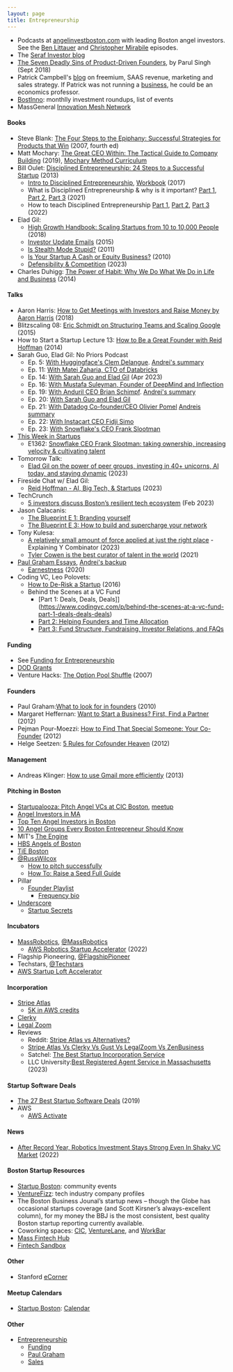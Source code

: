 ```yaml
---
layout: page
title: Entrepreneurship
---
```


* Podcasts at <a href="https://www.angelinvestboston.com/episodes/">angelinvestboston.com</a> with leading Boston angel investors. See the <a href="https://www.angelinvestboston.com/ep-002-1">Ben Littauer</a> and <a href="https://www.angelinvestboston.com/christopher-mirabile-ep-12">Christopher Mirabile</a> episodes.
* The <a href="https://seraf-investor.com/compass/article/angel-101-a-primer-new-angel-investors">Seraf Investor blog</a>
* <a href="https://medium.com/swlh/these-are-the-7-deadly-sins-of-product-driven-founders-47c7c66cc783">The Seven Deadly Sins of Product-Driven Founders</a>, by Parul Singh (Sept 2018)
* Patrick Campbell's <a href="https://www.profitwell.com/blog/all">blog</a> on freemium, SAAS revenue, marketing and sales strategy. If Patrick was not running a <a href="https://www.profitwell.com">business</a>, he could be an economics professor.
* [BostInno](https://www.bizjournals.com/boston/inno): monthlly investment roundups, list of events
* MassGeneral [Innovation Mesh Network](https://innovationmeshnetwork.org)

#### Books
* Steve Blank: [The Four Steps to the Epiphany:  Successful Strategies for Products that Win](https://www.amazon.com/Four-Steps-Epiphany-Successful-Strategies/dp/1119690358) (2007, fourth ed)
* Matt Mochary: [The Great CEO Within: The Tactical Guide to Company Building](https://www.amazon.com/Great-CEO-Within-Tactical-Building/dp/0578599287) (2019), [Mochary Method Curriculum](https://docs.google.com/document/d/18FiJbYn53fTtPmphfdCKT2TMWH-8Y2L-MLqDk-MFV4s/edit#)
* Bill Oulet: [Disciplined Entrepreneurship: 24 Steps to a Successful Startup](https://www.amazon.com/Disciplined-Entrepreneurship-Steps-Successful-Startup/dp/1118692284/) (2013)
  * [Intro to Disciplined Entrepreneurship](https://www.youtube.com/watch?v=FqmCN5Tt0Jo), [Workbook](https://www.amazon.com/Disciplined-Entrepreneurship-Workbook-Bill-Aulet/dp/1119365791) (2017)
  * What is Disciplined Entrepreneurship & why is it important? [Part 1](https://www.youtube.com/watch?v=2j-JEhm6H-U), [Part 2](https://www.youtube.com/watch?v=ZDXFInEFDwI), [Part 3](https://www.youtube.com/watch?v=7cmJelCIPdM) (2021)
  * How to teach Disciplined Entrepreneurship [Part 1](https://www.youtube.com/watch?v=1kM1AiouqhA), [Part 2](https://www.youtube.com/watch?v=x0QwW0CJZtE), [Part 3](https://www.youtube.com/watch?v=uSSSeB-GZ6s) (2022)
* Elad Gil:
  * [High Growth Handbook: Scaling Startups from 10 to 10,000 People](https://www.amazon.com/High-Growth-Handbook-Elad-Gil/dp/1732265100/) (2018)
  * [Investor Update Emails](https://blog.eladgil.com/p/investor-update-emails) (2015)
  * [Is Stealth Mode Stupid?](https://blog.eladgil.com/p/is-stealth-mode-stupid) (2011)
  * [Is Your Startup A Cash or Equity Business?](https://blog.eladgil.com/p/is-your-startup-cash-or-equity-business) (2010)
  * [Defensibility & Competition](https://blog.eladgil.com/p/defensibility-and-competition) (2023)
* Charles Duhigg: [The Power of Habit: Why We Do What We Do in Life and Business](https://www.amazon.com/Power-Habit-What-Life-Business/dp/081298160X) (2014)

#### Talks
* Aaron Harris: [How to Get Meetings with Investors and Raise Money by Aaron Harris](https://www.youtube.com/watch?v=Jzz4AEIddzY) (2018)
* Blitzscaling 08: [Eric Schmidt on Structuring Teams and Scaling Google](https://www.youtube.com/watch?v=hcRxFRgNpns) (2015)
* How to Start a Startup Lecture 13: [How to Be a Great Founder with Reid Hoffman](https://www.youtube.com/watch?v=pkAum45ubWc&list=RDLVhcRxFRgNpns&index=6) (2014)
* Sarah Guo, Elad Gil: No Priors Podcast
  * Ep. 5: [With Huggingface's Clem Delangue](https://www.youtube.com/watch?v=dvKdTzYQJCc). [Andrei's summary](https://twitter.com/bitdribble/status/1673055247160188929)
  * Ep. 11: [With Matei Zaharia, CTO of Databricks](https://www.youtube.com/watch?v=sCHGWRlydJ8)
  * Ep. 14: [With Sarah Guo and Elad Gil](https://www.youtube.com/watch?v=B5461t6ACpk) (Apr 2023)
  * Ep. 16: [With Mustafa Suleyman, Founder of DeepMind and Inflection](https://www.youtube.com/watch?v=g4VszCFonPk)
  * Ep. 19: [With Anduril CEO Brian Schimpf](https://www.youtube.com/watch?v=vgrhVCwdv7c). [Andrei's summary](https://twitter.com/bitdribble/status/1672065174000353280)
  * Ep. 20: [With Sarah Guo and Elad Gil](https://www.youtube.com/watch?v=eTFUcPiodGU)
  * Ep. 21: [With Datadog Co-founder/CEO Olivier Pomel](https://www.youtube.com/watch?v=x0BIJeRyfBE) [Andreis summary](https://twitter.com/bitdribble/status/1670803162922459137)
  * Ep. 22: [With Instacart CEO Fidji Simo](https://www.youtube.com/watch?v=bhlPHBkIEYs)
  * Ep. 23: [With Snowflake's CEO Frank Slootman](https://www.youtube.com/watch?v=VPY5fVdbPQY)
* [This Week in Startups](https://www.youtube.com/@startups)
  * E1362: [Snowflake CEO Frank Slootman: taking ownership, increasing velocity & cultivating talent](https://www.youtube.com/watch?v=UsscSJf2GJg)
* Tomorrow Talk:
  * [Elad Gil on the power of peer groups, investing in 40+ unicorns, AI today, and staying dynamic](https://www.youtube.com/watch?v=ifK3k46_zMI) (2023)
* Fireside Chat w/ Elad Gil:
  * [Reid Hoffman - AI, Big Tech, & Startups](https://www.youtube.com/watch?v=6QySKWkYlPc) (2023)
* TechCrunch
  * [5 investors discuss Boston’s resilient tech ecosystem](https://techcrunch.com/2023/02/27/5-investors-discuss-why-bostons-tech-ecosystem-is-as-resilient-as-they-come/) (Feb 2023)
* Jason Calacanis: 
  * [The Blueprint E 1: Branding yourself](https://youtu.be/7BHdaE9sDtA?t=94) 
  * [The Blueprint E 3: How to build and supercharge your network](https://www.youtube.com/watch?v=aYbogrgHFXg&t=)
* Tony Kulesa:
  * [A relatively small amount of force applied at just the right place](https://www.tonykulesa.com/p/a-relatively-small-amount-of-force) - Explaining Y Combinator (2023)
  * [Tyler Cowen is the best curator of talent in the world](https://www.tonykulesa.com/p/tyler-cowen-is-the-best-curator-of) (2021)
* [Paul Graham Essays](https://docs.google.com/spreadsheets/d/1KxqtbhnXXoPbvn0lE_iTa9OQVo_D7A0bdHVyzPZ38iU/edit#gid=0), [Andrei's backup](https://docs.google.com/spreadsheets/d/1LrQ9Ey7n1uJEst4NHgnc95cQB2bwtgcBTCZOJ-a23t8/edit#gid=0)
  * [Earnestness](http://www.paulgraham.com/earnest.html) (2020)
* Coding VC, Leo Polovets:
  * [How to De-Risk a Startup](https://www.codingvc.com/p/how-to-de-risk-a-startup) (2016)
  * Behind the Scenes at a VC Fund
    * [Part 1: Deals, Deals, Deals]](https://www.codingvc.com/p/behind-the-scenes-at-a-vc-fund-part-1-deals-deals-deals)
    * [Part 2: Helping Founders and Time Allocation](https://www.codingvc.com/behind-the-scenes-at-a-vc-fund-part-2-helping-founders-and-time-allocation)
    * [Part 3: Fund Structure, Fundraising, Investor Relations, and FAQs](https://www.codingvc.com/behind-the-scenes-at-a-vc-fund-part-3-fund-structure-fundraising-investor-relations-and-faqs/)
  

#### Funding
* See [Funding for Entrepreneurship](/entrepreneurship/funding)
* [DOD Grants](https://www.grants.gov/search-grants.html?agencyCode=DOD)
* Venture Hacks: [The Option Pool Shuffle](https://venturehacks.com/option-pool-shuffle) (2007)

#### Founders
* Paul Graham:[What to look for in founders](http://www.paulgraham.com/founders.html) (2010)
* Margaret Heffernan: [Want to Start a Business? First, Find a Partner](http://www.inc.com/margaret-heffernan/you-need-a-partner-to-start-a-business.html) (2012)
* Pejman Pour-Moezzi: [How to Find That Special Someone: Your Co-Founder](https://www.geekwire.com/2012/find-special-cofounder) (2012)
* Helge Seetzen: [5 Rules for Cofounder Heaven](http://helgeseetzen.com/5-rules-for-cofounder-heaven/) (2012)

#### Management
* Andreas Klinger: [How to use Gmail more efficiently](https://klinger.io/posts/how-to-use-gmail-more-efficiently) (2013)

#### Pitching in Boston
* [Startupalooza: Pitch Angel VCs at CIC Boston](https://cic.com/new-events/https/wwweventbritecom/e/pitch-angel-vcs-at-cic-boston-free-capital-raising-workshop-tickets-54868682707discountcic), [meetup](https://www.meetup.com/startupalooza/)
* [Angel Investors in MA](https://www.angelinvestmentnetwork.us/angel-investors-massachusetts)
* [Top Ten Angel Investors in Boston](https://medium.com/pro-business-plans/top-10-angel-investors-in-boston-448d322539ec)
* [10 Angel Groups Every Boston Entrepreneur Should Know](https://www.builtinboston.com/2016/09/13/angel-groups-boston)
* MIT's [The Engine](https://www.engine.xyz)
* [HBS Angels of Boston](https://www.hbsab.org/s/1738/cc/21/page.aspx?sid=1738&gid=8&pgid=71688&crid=0&calpgid=13&calcid=1270)
* [TiE Boston](https://www.tieboston.org/)
* [@RussWilcox](https://twitter.com/Russ_Wilcox)
  * [How to pitch successfully](https://twitter.com/Russ_Wilcox/status/1583872118764146688)
  * [How To: Raise a Seed Full Guide](https://www.pillar.vc/playlist/article/how-to-raise-seed-full-guide/)
* Pillar
  * [Founder Playlist](https://www.pillar.vc/playlist/)
    * [Frequency bio](https://frequency.pillar.vc)
* [Underscore](https://underscore.vc)
  * [Startup Secrets](https://underscore.vc/startupsecrets/)

#### Incubators
* [MassRobotics](https://www.massrobotics.org), [@MassRobotics](https://twitter.com/MassRobotics)
  * [AWS Robotics Startup Accelerator](https://www.massrobotics.org/opportunities/aws-robotics-startup-accelerator/) (2022)
* Flagship Pioneering,  [@FlagshipPioneer](https://twitter.com/FlagshipPioneer)
* Techstars, [@Techstars](https://twitter.com/Techstars)
* [AWS Startup Loft Accelerator](https://aws-startup-lofts.com/emea/program/accelerator)

#### Incorporation
* [Stripe Atlas](https://stripe.com/atlas)
  * [5K in AWS credits](https://stripe.com/partners/directory/aws)
* [Clerky](https://www.clerky.com/)
* [Legal Zoom](https://www.legalzoom.com/)
* Reviews
  * Reddit: [Stripe Atlas vs Alternatives?](https://www.reddit.com/r/startups/comments/ibj2lj/comment/g1wjgpw/)
  * [Stripe Atlas Vs Clerky Vs Gust Vs LegalZoom Vs ZenBusiness](https://www.rebellink.com/stripe-atlas-vs-clerky-vs-gust-vs-legal-zoom-vs-zenbusiness/)
  * Satchel: [The Best Startup Incorporation Service](https://satchel.com/incorporation/)
  * LLC University:[Best Registered Agent Service in Massachusetts](https://www.llcuniversity.com/best-registered-agent-service-in-massachusetts/) (2023)

#### Startup Software Deals
* [The 27 Best Startup Software Deals](https://capiche.com/e/best-startup-deals) (2019)
* AWS
  * [AWS Activate](https://aws.amazon.com/activate/?tag=capiche05-20)

#### News
* [After Record Year, Robotics Investment Stays Strong Even In Shaky VC Market](https://news.crunchbase.com/ai-robotics/robotics-vc-funding/) (2022)

#### Boston Startup Resources
* [Startup Boston](https://www.startupbos.org/): community events
* [VentureFizz](https://venturefizz.com/): tech industry company profiles
* The Boston Business Jounal’s startup news – though the Globe has occasional startups coverage (and Scott Kirsner’s always-excellent column), for my money the BBJ is the most consistent, best quality Boston startup reporting currently available.
* Coworking spaces: [CIC](https://cic.com/), [VentureLane](https://theventurelane.com/), and [WorkBar](https://www.workbar.com/)
* [Mass Fintech Hub](https://massfintechhub.com/)
* [Fintech Sandbox](https://fintechsandbox.org/)

#### Other
* Stanford [eCorner](https://ecorner.stanford.edu/)

#### Meetup Calendars
* [Startup Boston](https://www.startupbos.org): [Calendar](https://www.startupbos.org/events)

#### Other
* [Entrepreneurship](/entrepreneurship)
  * [Funding](/entrepreneurship/funding)
  * [Paul Graham](/entrepreneurship/paul_graham)
  * [Sales](/entrepreneurship/sales)
